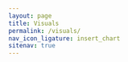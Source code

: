 ```yaml
---
layout: page
title: Visuals
permalink: /visuals/
nav_icon_ligature: insert_chart
sitenav: true
---
```

